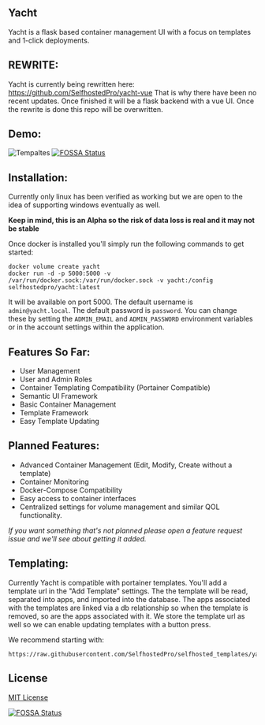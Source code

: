 ## Yacht
Yacht is a flask based container management UI with a focus on templates and 1-click deployments.
## REWRITE:
Yacht is currently being rewritten here: https://github.com/SelfhostedPro/yacht-vue
That is why there have been no recent updates. Once finished it will be a flask backend with a vue UI. Once the rewrite is done this repo will be overwritten.

## Demo:
![Tempaltes](readme_media/Yacht-Demo.gif "templates")
[![FOSSA Status](https://app.fossa.com/api/projects/git%2Bgithub.com%2FSelfhostedPro%2FYacht.svg?type=shield)](https://app.fossa.com/projects/git%2Bgithub.com%2FSelfhostedPro%2FYacht?ref=badge_shield)

## Installation:
Currently only linux has been verified as working but we are open to the idea of supporting windows eventually as well.

**Keep in mind, this is an Alpha so the risk of data loss is real and it may not be stable**

Once docker is installed you'll simply run the following commands to get started:
```
docker volume create yacht
docker run -d -p 5000:5000 -v /var/run/docker.sock:/var/run/docker.sock -v yacht:/config selfhostedpro/yacht:latest
```
It will be available on port 5000.
The default username is `admin@yacht.local`.
The default password is `password`.
You can change these by setting the `ADMIN_EMAIL` and `ADMIN_PASSWORD` environment variables or in the account settings within the application.

## Features So Far:
* User Management
* User and Admin Roles
* Container Templating Compatibility (Portainer Compatible)
* Semantic UI Framework
* Basic Container Management
* Template Framework
* Easy Template Updating

## Planned Features:
* Advanced Container Management (Edit, Modify, Create without a template)
* Container Monitoring
* Docker-Compose Compatibility
* Easy access to container interfaces
* Centralized settings for volume management and similar QOL functionality.

*If you want something that's not planned please open a feature request issue and we'll see about getting it added.*

## Templating:
Currently Yacht is compatible with portainer templates. You'll add a template url in the "Add Template" settings. The the template will be read, separated into apps, and imported into the database. The apps associated with the templates are linked via a db relationship so when the template is removed, so are the apps associated with it. We store the template url as well so we can enable updating templates with a button press.

We recommend starting with: 
```
https://raw.githubusercontent.com/SelfhostedPro/selfhosted_templates/yacht/Template/template.json
```

## License
[MIT License](LICENSE.md)


[![FOSSA Status](https://app.fossa.com/api/projects/git%2Bgithub.com%2FSelfhostedPro%2FYacht.svg?type=large)](https://app.fossa.com/projects/git%2Bgithub.com%2FSelfhostedPro%2FYacht?ref=badge_large)